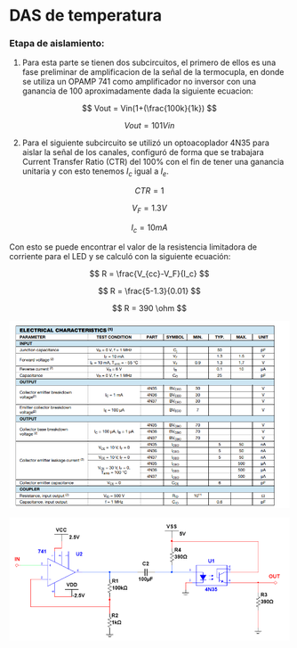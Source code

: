 # DAS de temperatura

### Etapa de aislamiento:

1) Para esta parte se tienen dos subcircuitos, el primero de ellos es una fase preliminar de amplificacion de la señal de la termocupla, en donde se utiliza un OPAMP 741 como amplificador no inversor con una ganancia de 100 aproximadamente dada la siguiente ecuacion:

$$ Vout = Vin(1+(\frac{100k}{1k}) $$

$$ Vout = 101Vin $$

2) Para el siguiente subcircuito se utilizó un optoacoplador 4N35 para aislar la señal de los canales, configuró de forma que se trabajara Current Transfer Ratio (CTR) del 100% con el fin de tener una ganancia unitaria y con esto tenemos $I_c$ igual a $I_e$.

$$ CTR = 1 $$

$$ V_F = 1.3 V $$
 
$$ I_c = 10 mA $$

Con esto se puede encontrar el valor de la resistencia limitadora de corriente para el LED y se calculó con la siguiente ecuación:

$$ R = \frac{V_{cc}-V_F}{I_c} $$

$$ R = \frac{5-1.3}{0.01} $$

$$ R = 390 \ohm $$

![Datasheet](img6.png)

![Etapa de aislamiento](img1.png)
